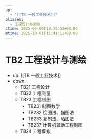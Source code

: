 ```yaml
---
up:
  - "[[TB 一般工业技术]]"
aliases:
  - 工程设计与测绘
ctime: 2025-04-06T18:19:52+08:00
mtime: 2025-10-01T11:41:11+08:00
---
```


# TB2 工程设计与测绘

- up: [[TB 一般工业技术]]
- down:	
	- TB21 工程设计
	- TB22 工程测量
	- TB23 工程制图
		- TB231 制图数学
		- TB232 绘图法、描图法
		- TB233 复制法、晒图法
		- TB237 计算机辅助工程制图
	- TB24 工程模拟
	
